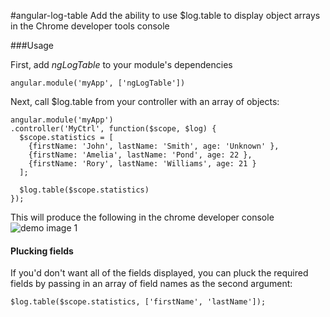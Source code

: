 #angular-log-table
Add the ability to use $log.table to display object arrays in the Chrome developer tools console

###Usage

First, add *ngLogTable* to your module's dependencies

    angular.module('myApp', ['ngLogTable'])

Next, call $log.table from your controller with an array of objects:

    angular.module('myApp')
    .controller('MyCtrl', function($scope, $log) {
      $scope.statistics = [
        {firstName: 'John', lastName: 'Smith', age: 'Unknown' },
        {firstName: 'Amelia', lastName: 'Pond', age: 22 },
        {firstName: 'Rory', lastName: 'Williams', age: 21 }
      ];

      $log.table($scope.statistics)
    });

This will produce the following in the chrome developer console
![demo image 1](http://i.imgur.com/UDl3twL.png)

#### Plucking fields
If you'd don't want all of the fields displayed, you can pluck the required fields by passing in an array of field names as the second argument:

    $log.table($scope.statistics, ['firstName', 'lastName']);

